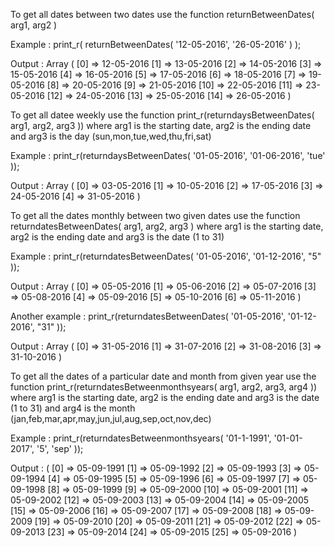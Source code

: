 To get all dates between two dates use the function returnBetweenDates( arg1, arg2 )

Example : 
print_r( returnBetweenDates( '12-05-2016', '26-05-2016' ) );

Output : 
Array
(
    [0] => 12-05-2016
    [1] => 13-05-2016
    [2] => 14-05-2016
    [3] => 15-05-2016
    [4] => 16-05-2016
    [5] => 17-05-2016
    [6] => 18-05-2016
    [7] => 19-05-2016
    [8] => 20-05-2016
    [9] => 21-05-2016
    [10] => 22-05-2016
    [11] => 23-05-2016
    [12] => 24-05-2016
    [13] => 25-05-2016
    [14] => 26-05-2016
)



To get all datee weekly use the function print_r(returndaysBetweenDates( arg1, arg2, arg3 ))
where arg1 is the starting date, arg2 is the ending date and arg3 is the day (sun,mon,tue,wed,thu,fri,sat)

Example : 
print_r(returndaysBetweenDates( '01-05-2016', '01-06-2016', 'tue' ));

Output :
Array
(
    [0] => 03-05-2016
    [1] => 10-05-2016
    [2] => 17-05-2016
    [3] => 24-05-2016
    [4] => 31-05-2016
)


To get all the dates monthly between two given dates use the function returndatesBetweenDates( arg1, arg2, arg3 )
where arg1 is the starting date, arg2 is the ending date and arg3 is the date (1 to 31)

Example : 
print_r(returndatesBetweenDates( '01-05-2016', '01-12-2016', "5" ));

Output : 
Array
(
    [0] => 05-05-2016
    [1] => 05-06-2016
    [2] => 05-07-2016
    [3] => 05-08-2016
    [4] => 05-09-2016
    [5] => 05-10-2016
    [6] => 05-11-2016
)

Another example : 
print_r(returndatesBetweenDates( '01-05-2016', '01-12-2016', "31" ));

Output : 
Array
(
    [0] => 31-05-2016
    [1] => 31-07-2016
    [2] => 31-08-2016
    [3] => 31-10-2016
)

To get all the dates of a particular date and month from given year use the function print_r(returndatesBetweenmonthsyears( arg1, arg2, arg3, arg4 ))
where arg1 is the starting date, arg2 is the ending date and arg3 is the date (1 to 31) and arg4 is the month (jan,feb,mar,apr,may,jun,jul,aug,sep,oct,nov,dec)

Example : 
print_r(returndatesBetweenmonthsyears( '01-1-1991', '01-01-2017', '5', 'sep' ));

Output :
(
    [0] => 05-09-1991
    [1] => 05-09-1992
    [2] => 05-09-1993
    [3] => 05-09-1994
    [4] => 05-09-1995
    [5] => 05-09-1996
    [6] => 05-09-1997
    [7] => 05-09-1998
    [8] => 05-09-1999
    [9] => 05-09-2000
    [10] => 05-09-2001
    [11] => 05-09-2002
    [12] => 05-09-2003
    [13] => 05-09-2004
    [14] => 05-09-2005
    [15] => 05-09-2006
    [16] => 05-09-2007
    [17] => 05-09-2008
    [18] => 05-09-2009
    [19] => 05-09-2010
    [20] => 05-09-2011
    [21] => 05-09-2012
    [22] => 05-09-2013
    [23] => 05-09-2014
    [24] => 05-09-2015
    [25] => 05-09-2016
)